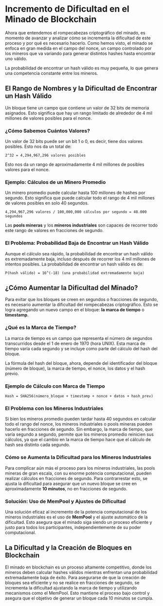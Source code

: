 
# **Incremento de Dificultad en el Minado de Blockchain**


Ahora que entendemos el rompecabezas criptográfico del minado, es momento de avanzar y analizar cómo se incrementa la dificultad de este proceso y por qué es necesario hacerlo. Como hemos visto, el minado se enfoca en gran medida en el campo del nonce, un campo controlado por los mineros que va variando para generar distintos hashes hasta encontrar uno válido.

La probabilidad de encontrar un hash válido es muy pequeña, lo que genera una competencia constante entre los mineros.

## **El Rango de Nombres y la Dificultad de Encontrar un Hash Válido**

Un bloque tiene un campo que contiene un valor de 32 bits de memoria asignados. Esto significa que hay un rango limitado de alrededor de 4 mil millones de valores posibles para el nonce.

### **¿Cómo Sabemos Cuántos Valores?**

Un valor de 32 bits puede ser un bit 1 o 0, es decir, tiene dos valores posibles. Esto nos da un total de:

```text
2^32 = 4,294,967,296 valores posibles
```

Esto nos da un rango de aproximadamente 4 mil millones de posibles valores para el nonce.

### **Ejemplo: Cálculos de un Minero Promedio**

Un minero promedio puede calcular hasta 100 millones de hashes por segundo. Esto significa que puede calcular todo el rango de 4 mil millones de valores posibles en solo 40 segundos.

```text
4,294,967,296 valores / 100,000,000 cálculos por segundo = 40.000 segundos
```

Las **pools mineras** y los **mineros industriales** son capaces de recorrer todo este rango de valores en fracciones de segundo.

### **El Problema: Probabilidad Baja de Encontrar un Hash Válido**

Aunque el cálculo sea rápido, la probabilidad de encontrar un hash válido es extremadamente baja, incluso después de recorrer los 4 mil millones de intentos posibles. La probabilidad de encontrar un hash válido es de:

```text
P(hash válido) = 16^(-18) (una probabilidad extremadamente baja)
```

## **¿Cómo Aumentar la Dificultad del Minado?**

Para evitar que los bloques se creen en segundos o fracciones de segundo, es necesario aumentar la dificultad del rompecabezas criptográfico. Esto se logra agregando un nuevo campo en el bloque: **la marca de tiempo** o **timestamp**.

### **¿Qué es la Marca de Tiempo?**

La marca de tiempo es un campo que representa el número de segundos transcurridos desde el 1 de enero de 1970 (hora UNIX). Esta marca de tiempo varía cada segundo y se incluye como parte del cálculo del hash del bloque.

La fórmula del hash del bloque, ahora, depende del identificador del bloque (número de bloque), la marca de tiempo, el nonce, los datos y el hash previo.

### **Ejemplo de Cálculo con Marca de Tiempo**

```text
Hash = SHA256(número_bloque + timestamp + nonce + datos + hash_prev)
```

### **El Problema con los Mineros Industriales**

Si bien los mineros promedio pueden tardar hasta 40 segundos en calcular todo el rango del nonce, los mineros industriales o pools mineras pueden hacerlo en fracciones de segundo. Sin embargo, la marca de tiempo, que varía segundo a segundo, permite que los mineros promedio reinicien sus cálculos, ya que el cambio en la marca de tiempo hace que el cálculo de hash sea distinto cada segundo.

### **Cómo se Aumenta la Dificultad para los Mineros Industriales**

Para complicar aún más el proceso para los mineros industriales, las pools mineras de gran escala, con su enorme potencia computacional, pueden realizar cálculos en fracciones de segundo. Para contrarrestar esto, se ajusta la dificultad para asegurar que un nuevo bloque se cree en aproximadamente **10 minutos**, no en fracciones de segundo.

### **Solución: Uso de MemPool y Ajustes de Dificultad**

Una solución eficaz al incremento de la potencia computacional de los mineros industriales es el uso de **MemPool** y el ajuste automático de la dificultad. Esto asegura que el minado siga siendo un proceso eficiente y justo para todos los participantes, independientemente de su poder computacional.

## **La Dificultad y la Creación de Bloques en Blockchain**

El minado en blockchain es un proceso altamente competitivo, donde los mineros deben calcular hashes válidos mientras enfrentan una probabilidad extremadamente baja de éxito. Para asegurarse de que la creación de bloques sea eficiente y no se realice en fracciones de segundo, se incrementa la dificultad ajustando la marca de tiempo y utilizando mecanismos como el MemPool. Esto mantiene el proceso bajo control y asegura que el objetivo de generar un bloque cada 10 minutos se cumpla.

